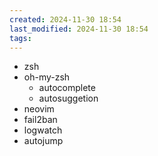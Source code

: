 ```yaml
---
created: 2024-11-30 18:54
last_modified: 2024-11-30 18:54
tags:
---
```

- zsh
- oh-my-zsh
	- autocomplete
	- autosuggetion
- neovim
- fail2ban
- logwatch
- autojump